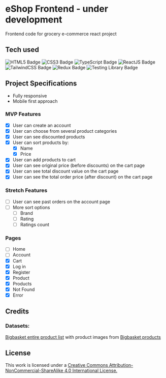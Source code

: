 # eShop Frontend - under development
Frontend code for grocery e-commerce react project

## Tech used

![HTML5 Badge](https://img.shields.io/badge/-HTML5-E34F26?logo=HTML5&logoColor=white&style=for-the-badge) ![CSS3 Badge](https://img.shields.io/badge/-CSS3-1572B6?logo=CSS3&logoColor=white&style=for-the-badge) ![TypeScript Badge](https://img.shields.io/badge/-TypeScript-3178C6?logo=TypeScript&logoColor=white&style=for-the-badge) ![ReactJS Badge](https://img.shields.io/badge/-ReactJS-61DAFB?logo=React&logoColor=white&style=for-the-badge) ![TailwindCSS Badge](https://img.shields.io/badge/-TailwindCSS-06B6D4?logo=TailwindCSS&logoColor=white&style=for-the-badge) ![Redux Badge](https://img.shields.io/badge/-Redux-764ABC?logo=Redux&logoColor=white&style=for-the-badge) ![Testing Library Badge](https://img.shields.io/badge/-Testing%20Library-E33332?logo=Testing%20Library&logoColor=white&style=for-the-badge)

## Project Specifications

* Fully responsive
* Mobile first approach

### MVP Features
* [x] User can create an account
* [x] User can choose from several product categories
* [x] User can see discounted products
* [x] User can sort products by:
  * [x] Name
  * [x] Price
* [x] User can add products to cart
* [x] User can see original price (before discounts) on the cart page
* [x] User can see total discount value on the cart page
* [x] User can see the total order price (after discount) on the cart page

### Stretch Features
* [ ] User can see past orders on the account page
* [ ] More sort options
  * [ ] Brand
  * [ ] Rating
  * [ ] Ratings count

### Pages

* [ ] Home
* [ ] Account
* [x] Cart
* [x] Log in
* [x] Register
* [x] Product
* [x] Products
* [x] Not Found
* [x] Error
 
## Credits
### Datasets:
[Bigbasket entire product list](https://www.kaggle.com/datasets/surajjha101/bigbasket-entire-product-list-28k-datapoints) with product images from [Bigbasket products](https://www.kaggle.com/datasets/chinmayshanbhag/big-basket-products)

## License
This work is licensed under a [Creative Commons Attribution-NonCommercial-ShareAlike 4.0 International License.](https://creativecommons.org/licenses/by-nc-sa/4.0/)
